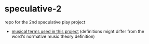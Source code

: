 # speculative-2
 repo for the 2nd speculative play project

- [musical terms used in this project]([https://github.com/ZiDiZhu/speculative-2/wiki/Vobaculary](https://github.com/ZiDiZhu/speculative-2/wiki/What-these-words-refer-to)) (definitions might differ from the word's normative music theory definition)

